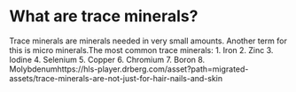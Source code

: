 # What are trace minerals?

Trace minerals are minerals needed in very small amounts. Another term for this is micro minerals.The most common trace minerals: 1. Iron 2. Zinc 3. Iodine 4. Selenium 5. Copper 6. Chromium 7. Boron 8. Molybdenumhttps://hls-player.drberg.com/asset?path=migrated-assets/trace-minerals-are-not-just-for-hair-nails-and-skin